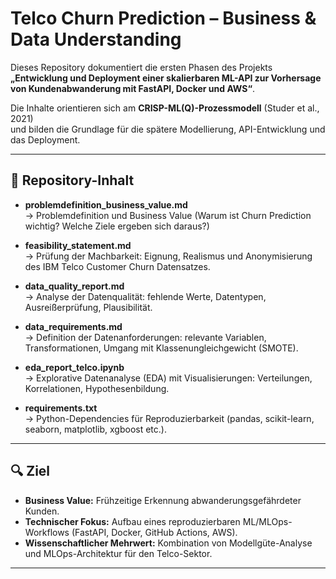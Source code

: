 # Telco Churn Prediction – Business & Data Understanding

Dieses Repository dokumentiert die ersten Phasen des Projekts  
**„Entwicklung und Deployment einer skalierbaren ML-API zur Vorhersage von Kundenabwanderung mit FastAPI, Docker und AWS“**.

Die Inhalte orientieren sich am **CRISP-ML(Q)-Prozessmodell** (Studer et al., 2021)  
und bilden die Grundlage für die spätere Modellierung, API-Entwicklung und das Deployment.

---

## 📂 Repository-Inhalt

- **problemdefinition_business_value.md**  
  → Problemdefinition und Business Value (Warum ist Churn Prediction wichtig? Welche Ziele ergeben sich daraus?)

- **feasibility_statement.md**  
  → Prüfung der Machbarkeit: Eignung, Realismus und Anonymisierung des IBM Telco Customer Churn Datensatzes.

- **data_quality_report.md**  
  → Analyse der Datenqualität: fehlende Werte, Datentypen, Ausreißerprüfung, Plausibilität.

- **data_requirements.md**  
  → Definition der Datenanforderungen: relevante Variablen, Transformationen, Umgang mit Klassenungleichgewicht (SMOTE).

- **eda_report_telco.ipynb**  
  → Explorative Datenanalyse (EDA) mit Visualisierungen: Verteilungen, Korrelationen, Hypothesenbildung.

- **requirements.txt**  
  → Python-Dependencies für Reproduzierbarkeit (pandas, scikit-learn, seaborn, matplotlib, xgboost etc.).

---

## 🔍 Ziel
- **Business Value:** Frühzeitige Erkennung abwanderungsgefährdeter Kunden.  
- **Technischer Fokus:** Aufbau eines reproduzierbaren ML/MLOps-Workflows (FastAPI, Docker, GitHub Actions, AWS).  
- **Wissenschaftlicher Mehrwert:** Kombination von Modellgüte-Analyse und MLOps-Architektur für den Telco-Sektor.

---
